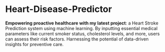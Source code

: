 # Heart-Disease-Predictor

**Empowering proactive healthcare with my latest project**: a Heart Stroke Prediction system using machine learning. By inputting essential medical parameters like current smoker status, cholesterol levels, and more, users can assess their risk factors. Harnessing the potential of data-driven insights for preventive care.
